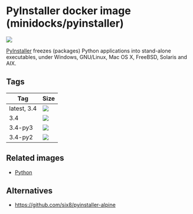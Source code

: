 PyInstaller docker image (minidocks/pyinstaller)
================================================

![](https://www.pyinstaller.org/_images/pyinstaller-draft1c-header-trans.png)

[PyInstaller](https://www.pyinstaller.org/) freezes (packages) Python applications into stand-alone executables, under Windows, GNU/Linux, Mac OS X, FreeBSD, Solaris and AIX.

Tags
----

 Tag         | Size
 ---         | ----
 latest, 3.4 | [![](https://images.microbadger.com/badges/image/minidocks/pyinstaller.svg)](https://microbadger.com/images/minidocks/pyinstaller)
 3.4         | [![](https://images.microbadger.com/badges/image/minidocks/pyinstaller:3.4.svg)](https://microbadger.com/images/minidocks/pyinstaller:3.4)
 3.4-py3     | [![](https://images.microbadger.com/badges/image/minidocks/pyinstaller:3.4-py3.svg)](https://microbadger.com/images/minidocks/python:3.4-py3)
 3.4-py2     | [![](https://images.microbadger.com/badges/image/minidocks/pyinstaller:3.4-py2.svg)](https://microbadger.com/images/minidocks/pyinstaller:3.4-py2)

Related images
--------------

- [Python](https://github.com/minidocks/python)

Alternatives
------------

- https://github.com/six8/pyinstaller-alpine
